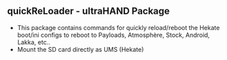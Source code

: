 ## quickReLoader - ultraHAND Package

- This package contains commands for quickly reload/reboot the Hekate boot/ini configs to reboot to Payloads, Atmosphère, Stock, Android, Lakka, etc..
- Mount the SD card directly as UMS (Hekate)
